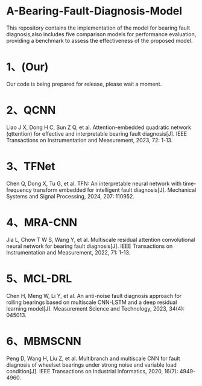 # A-Bearing-Fault-Diagnosis-Model
This repository contains the implementation of the model for bearing fault diagnosis,also includes five comparison models for performance evaluation, providing a benchmark to assess the effectiveness of the proposed model.
# 1、(Our)
 Our code is being prepared for release, please wait a moment.
# 2、QCNN
Liao J X, Dong H C, Sun Z Q, et al. Attention-embedded quadratic network (qttention) for effective and interpretable bearing fault diagnosis[J]. IEEE Transactions on Instrumentation and Measurement, 2023, 72: 1-13.
# 3、TFNet
Chen Q, Dong X, Tu G, et al. TFN: An interpretable neural network with time-frequency transform embedded for intelligent fault diagnosis[J]. Mechanical Systems and Signal Processing, 2024, 207: 110952.
# 4、MRA-CNN
Jia L, Chow T W S, Wang Y, et al. Multiscale residual attention convolutional neural network for bearing fault diagnosis[J]. IEEE Transactions on Instrumentation and Measurement, 2022, 71: 1-13.
# 5、MCL-DRL
Chen H, Meng W, Li Y, et al. An anti-noise fault diagnosis approach for rolling bearings based on multiscale CNN-LSTM and a deep residual learning model[J]. Measurement Science and Technology, 2023, 34(4): 045013.
# 6、MBMSCNN
Peng D, Wang H, Liu Z, et al. Multibranch and multiscale CNN for fault diagnosis of wheelset bearings under strong noise and variable load condition[J]. IEEE Transactions on Industrial Informatics, 2020, 16(7): 4949-4960.
